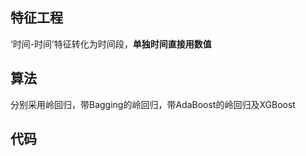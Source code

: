 
  ## 特征工程
  ‘时间-时间’特征转化为时间段，**单独时间直接用数值**

  ## 算法 
  分别采用岭回归，带Bagging的岭回归，带AdaBoost的岭回归及XGBoost
  
  ## 代码
  

